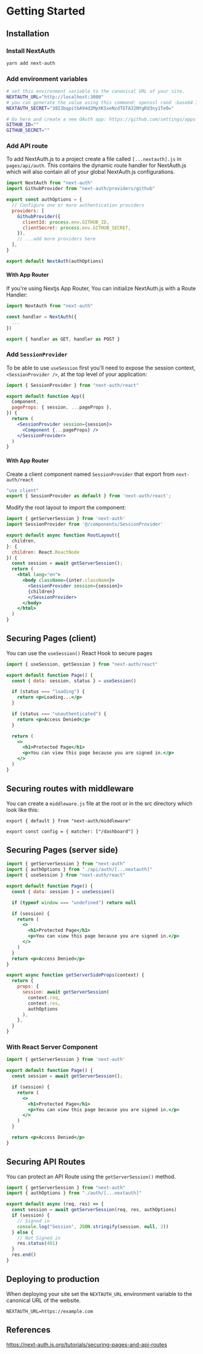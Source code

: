 # Getting Started

## Installation

### Install NextAuth

```bash npm2yarn2pnpm
yarn add next-auth
```

### Add environment variables

```sh title=".env.local"
# set this environment variable to the canonical URL of your site.
NEXTAUTH_URL="http://localhost:3000"
# you can generate the value using this command: openssl rand -base64 32
NEXTAUTH_SECRET="38I3bqpitbA94d2MpXKSxeNzdTGTA32NYgRd3ny1Te0="

# Go here and create a new OAuth app: https://github.com/settings/apps
GITHUB_ID=""
GITHUB_SECRET=""
```

### Add API route

To add NextAuth.js to a project create a file called `[...nextauth].js` in `pages/api/auth`. This contains the dynamic route handler for NextAuth.js which will also contain all of your global NextAuth.js configurations.

```javascript title="pages/api/auth/[...nextauth].js" showLineNumbers
import NextAuth from "next-auth"
import GithubProvider from "next-auth/providers/github"

export const authOptions = {
  // Configure one or more authentication providers
  providers: [
    GithubProvider({
      clientId: process.env.GITHUB_ID,
      clientSecret: process.env.GITHUB_SECRET,
    }),
    // ...add more providers here
  ],
}

export default NextAuth(authOptions)
```

#### With App Router

If you're using Nextjs App Router, You can initialize NextAuth.js with a Route Handler:

```javascript title="/app/api/auth/[...nextauth]/route.ts"
import NextAuth from "next-auth"

const handler = NextAuth({
  ...
})

export { handler as GET, handler as POST }
```


### Add `SessionProvider`

To be able to use `useSession` first you'll need to expose the session context, `<SessionProvider />`, at the top level of your application:

```jsx title="pages/_app.jsx" showLineNumbers
import { SessionProvider } from "next-auth/react"

export default function App({
  Component,
  pageProps: { session, ...pageProps },
}) {
  return (
    <SessionProvider session={session}>
      <Component {...pageProps} />
    </SessionProvider>
  )
}
```

#### With App Router

Create a client component named `SessionProvider` that export 
from `next-auth/react`

```jsx title="components/SessionProvider.ts"
"use client"
export { SessionProvider as default } from 'next-auth/react';
```

Modify the root layout to import the component:

```jsx title="app/layout.tsx"
import { getServerSession } from 'next-auth'
import SessionProvider from '@/components/SessionProvider'

export default async function RootLayout({
  children,
}: {
  children: React.ReactNode
}) {
  const session = await getServerSession();
  return (
    <html lang="en">
      <body className={inter.className}>
        <SessionProvider session={session}>
        {children}
        </SessionProvider>
      </body>
    </html>
  )
}
```

## Securing Pages (client)

You can use the `useSession()` React Hook to secure pages

```jsx title="components/login-btn.jsx" showLineNumbers
import { useSession, getSession } from "next-auth/react"

export default function Page() {
  const { data: session, status } = useSession()

  if (status === "loading") {
    return <p>Loading...</p>
  }

  if (status === "unauthenticated") {
    return <p>Access Denied</p>
  }

  return (
    <>
      <h1>Protected Page</h1>
      <p>You can view this page because you are signed in.</p>
    </>
  )
}
```

## Securing routes with middleware

You can create a `middleware.js` file at the root or in the src directory which look like this:

```tsx
export { default } from "next-auth/middleware"

export const config = { matcher: ["/dashboard"] }
```


## Securing Pages (server side)

```jsx title="pages/api/restricted.js" showLineNumbers
import { getServerSession } from "next-auth"
import { authOptions } from "./api/auth/[...nextauth]"
import { useSession } from "next-auth/react"

export default function Page() {
  const { data: session } = useSession()

  if (typeof window === "undefined") return null

  if (session) {
    return (
      <>
        <h1>Protected Page</h1>
        <p>You can view this page because you are signed in.</p>
      </>
    )
  }
  return <p>Access Denied</p>
}

export async function getServerSideProps(context) {
  return {
    props: {
      session: await getServerSession(
        context.req,
        context.res,
        authOptions
      ),
    },
  }
}
```

### With React Server Component

```jsx
import { getServerSession } from 'next-auth'

export default function Page() {
  const session = await getServerSession();

  if (session) {
    return (
      <>
        <h1>Protected Page</h1>
        <p>You can view this page because you are signed in.</p>
      </>
    )
  }

  return <p>Access Denied</p>
}
```


## Securing API Routes

You can protect an API Route using the `getServerSession()` method.

```javascript title="pages/api/restricted.js" showLineNumbers
import { getServerSession } from "next-auth"
import { authOptions } from "./auth/[...nextauth]"

export default async (req, res) => {
  const session = await getServerSession(req, res, authOptions)
  if (session) {
    // Signed in
    console.log("Session", JSON.stringify(session, null, 2))
  } else {
    // Not Signed in
    res.status(401)
  }
  res.end()
}
```


## Deploying to production

When deploying your site set the `NEXTAUTH_URL` environment variable to the canonical URL of the website.

```
NEXTAUTH_URL=https://example.com
```


## References

https://next-auth.js.org/tutorials/securing-pages-and-api-routes